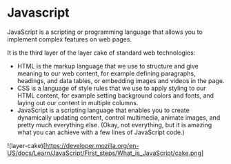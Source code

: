 # Javascript

JavaScript is a scripting or programming language that allows you to implement complex features on web pages.

It is the third layer of the layer cake of standard web technologies:
- HTML is the markup language that we use to structure and give meaning to our web content,
  for example defining paragraphs, headings, and data tables, or embedding images and videos in the page.
- CSS is a language of style rules that we use to apply styling to our HTML content, for example setting
   background colors and fonts, and laying out our content in multiple columns.
- JavaScript is a scripting language that enables you to create dynamically updating content, control 
  multimedia, animate images, and pretty much everything else. (Okay, not everything, but it is amazing
  what you can achieve with a few lines of JavaScript code.)

!(layer-cake)[https://developer.mozilla.org/en-US/docs/Learn/JavaScript/First_steps/What_is_JavaScript/cake.png]
